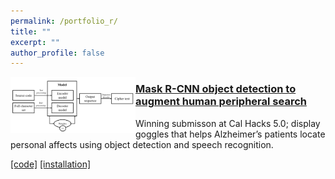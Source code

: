```yaml
---
permalink: /portfolio_r/
title: ""
excerpt: ""
author_profile: false
---
```



<img align="left" src="https://raw.githubusercontent.com/dattasiddhartha-3/dattasiddhartha-3.github.io/master/images/ciphertext_generation.PNG" width="200">

### [Mask R-CNN object detection to augment human peripheral search](https://dattasiddhartha-3.github.io/portfolio/10000memorypalace/)

Winning submisson at Cal Hacks 5.0; display goggles that helps Alzheimer’s patients locate personal affects using object detection and speech recognition.

[[code]](https://hkustconnect-my.sharepoint.com/personal/sdatta_connect_ust_hk/_layouts/15/onedrive.aspx?id=%2Fpersonal%2Fsdatta%5Fconnect%5Fust%5Fhk%2FDocuments%2FBerkeley%2FMoverio%2DMemoryPalace%2DInstructions%2Ezip&parent=%2Fpersonal%2Fsdatta%5Fconnect%5Fust%5Fhk%2FDocuments%2FBerkeley) 
[[installation]](https://drive.google.com/open?id=183nrhzzW63Xrgerxxk8LOU9aBcUO_XZH) 
